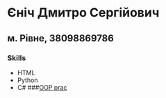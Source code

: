 # Єніч Дмитро Сергійович
## м. Рівне, 38098869786
### Skills
- HTML
- Python
- C#
###[OOP prac](https://github.com/DimaYenich?tab=repositories)
